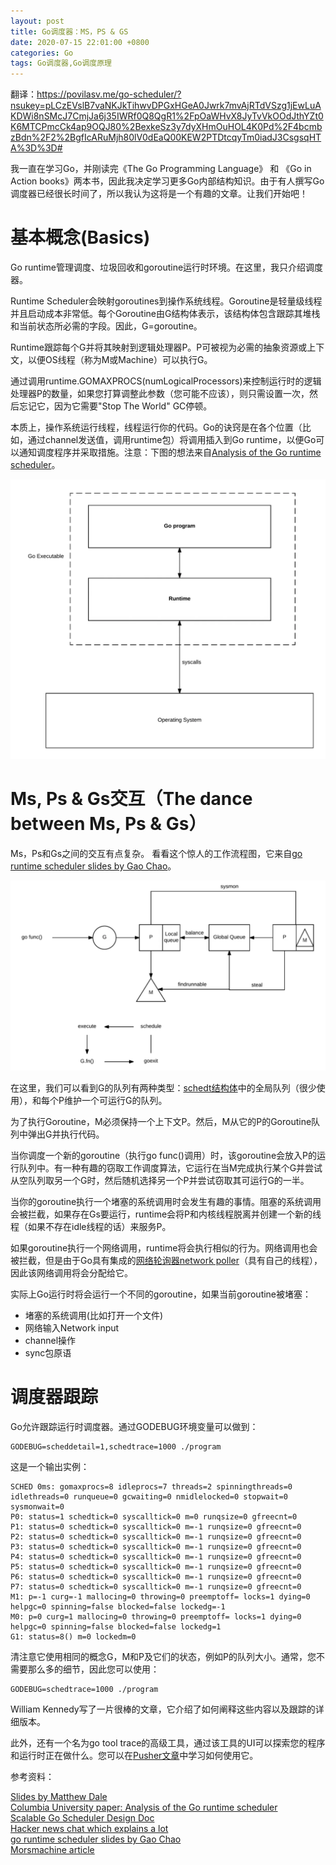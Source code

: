 ```yaml
---
layout: post
title: Go调度器：MS，PS & GS
date: 2020-07-15 22:01:00 +0800
categories: Go
tags: Go调度器,Go调度原理
---
```


翻译：https://povilasv.me/go-scheduler/?nsukey=pLCzEVslB7vaNKJkTihwvDPGxHGeA0Jwrk7mvAjRTdVSzg1jEwLuAKDWi8nSMcJ7CmjJa6j35IWRf0Q8QgR1%2FpOaWHvX8JyTvVkOOdJthYZt0K6MTCPmcCk4ap9OQJ80%2BexkeSz3y7dyXHmOuHOL4K0Pd%2F4bcmbzBdn%2F2%2BgfIcARuMjh80lV0dEaQ00KEW2PTDtcqyTm0iadJ3CsgsqHTA%3D%3D#

我一直在学习Go，并刚读完《The Go Programming Language》 和 《Go in Action books》两本书，因此我决定学习更多Go内部结构知识。由于有人撰写Go调度器已经很长时间了，所以我认为这将是一个有趣的文章。让我们开始吧！

# 基本概念(Basics)

Go runtime管理调度、垃圾回收和goroutine运行时环境。在这里，我只介绍调度器。

Runtime Scheduler会映射goroutines到操作系统线程。Goroutine是轻量级线程并且启动成本非常低。每个Goroutine由G结构体表示，该结构体包含跟踪其堆栈和当前状态所必需的字段。因此，G=goroutine。

Runtime跟踪每个G并将其映射到逻辑处理器P。P可被视为必需的抽象资源或上下文，以便OS线程（称为M或Machine）可以执行G。

通过调用runtime.GOMAXPROCS(numLogicalProcessors)来控制运行时的逻辑处理器P的数量，如果您打算调整此参数（您可能不应该），则只需设置一次，然后忘记它，因为它需要"Stop The World" GC停顿。

本质上，操作系统运行线程，线程运行你的代码。Go的诀窍是在各个位置（比如，通过channel发送值，调用runtime包）将调用插入到Go runtime，以便Go可以通知调度程序并采取措施。注意：下图的想法来自[Analysis of the Go runtime scheduler](http://www.cs.columbia.edu/~aho/cs6998/reports/12-12-11_DeshpandeSponslerWeiss_GO.pdf)。

![Go Executable](/assets/go-executable.png)

# Ms, Ps & Gs交互（The dance between Ms, Ps & Gs）

Ms，Ps和Gs之间的交互有点复杂。 看看这个惊人的工作流程图，它来自[go runtime scheduler slides by Gao Chao](https://speakerdeck.com/retervision/go-runtime-scheduler)。

![go scheduler workflow](/assets/go-scheduler-workflow.png)

在这里，我们可以看到G的队列有两种类型：[schedt结构体](https://github.com/golang/go/blob/5dd978a283ca445f8b5f255773b3904497365b61/src/runtime/runtime2.go#L536)中的全局队列（很少使用），和每个P维护一个可运行G的队列。

为了执行Goroutine，M必须保持一个上下文P。然后，M从它的P的Goroutine队列中弹出G并执行代码。

当你调度一个新的goroutine（执行go func()调用）时，该goroutine会放入P的运行队列中。有一种有趣的窃取工作调度算法，它运行在当M完成执行某个G并尝试从空队列取另一个G时，然后随机选择另一个P并尝试窃取其可运行G的一半。

当你的goroutine执行一个堵塞的系统调用时会发生有趣的事情。阻塞的系统调用会被拦截，如果存在Gs要运行，runtime会将P和内核线程脱离并创建一个新的线程（如果不存在idle线程的话）来服务P。

如果goroutine执行一个网络调用，runtime将会执行相似的行为。网络调用也会被拦截，但是由于Go具有集成的[网络轮询器network poller](https://morsmachine.dk/netpoller)（具有自己的线程），因此该网络调用将会分配给它。

实际上Go运行时将会运行一个不同的goroutine，如果当前goroutine被堵塞：

* 堵塞的系统调用(比如打开一个文件)
* 网络输入Network input
* channel操作
* sync包原语

# 调度器跟踪

Go允许跟踪运行时调度器。通过GODEBUG环境变量可以做到：

```
GODEBUG=scheddetail=1,schedtrace=1000 ./program
```

这是一个输出实例：

```
SCHED 0ms: gomaxprocs=8 idleprocs=7 threads=2 spinningthreads=0 idlethreads=0 runqueue=0 gcwaiting=0 nmidlelocked=0 stopwait=0 sysmonwait=0
P0: status=1 schedtick=0 syscalltick=0 m=0 runqsize=0 gfreecnt=0
P1: status=0 schedtick=0 syscalltick=0 m=-1 runqsize=0 gfreecnt=0
P2: status=0 schedtick=0 syscalltick=0 m=-1 runqsize=0 gfreecnt=0
P3: status=0 schedtick=0 syscalltick=0 m=-1 runqsize=0 gfreecnt=0
P4: status=0 schedtick=0 syscalltick=0 m=-1 runqsize=0 gfreecnt=0
P5: status=0 schedtick=0 syscalltick=0 m=-1 runqsize=0 gfreecnt=0
P6: status=0 schedtick=0 syscalltick=0 m=-1 runqsize=0 gfreecnt=0
P7: status=0 schedtick=0 syscalltick=0 m=-1 runqsize=0 gfreecnt=0
M1: p=-1 curg=-1 mallocing=0 throwing=0 preemptoff= locks=1 dying=0 helpgc=0 spinning=false blocked=false lockedg=-1
M0: p=0 curg=1 mallocing=0 throwing=0 preemptoff= locks=1 dying=0 helpgc=0 spinning=false blocked=false lockedg=1
G1: status=8() m=0 lockedm=0
```

清注意它使用相同的概念G，M和P及它们的状态，例如P的队列大小。通常，您不需要那么多的细节，因此您可以使用：

```
GODEBUG=schedtrace=1000 ./program
```

William Kennedy写了一片很棒的文章，它介绍了如何阐释这些内容以及跟踪的详细版本。

此外，还有一个名为go tool trace的高级工具，通过该工具的UI可以探索您的程序和运行时正在做什么。您可以在[Pusher文章](https://making.pusher.com/go-tool-trace)中学习如何使用它。


参考资料：

[Slides by Matthew Dale](https://www.slideshare.net/matthewrdale/demystifying-the-go-scheduler)  
[Columbia University paper: Analysis of the Go runtime scheduler](http://www.cs.columbia.edu/~aho/cs6998/reports/12-12-11_DeshpandeSponslerWeiss_GO.pdf)  
[Scalable Go Scheduler Design Doc](https://docs.google.com/document/d/1TTj4T2JO42uD5ID9e89oa0sLKhJYD0Y_kqxDv3I3XMw/edit?usp=sharing)  
[Hacker news chat which explains a lot](https://news.ycombinator.com/item?id=12459841)  
[go runtime scheduler slides by Gao Chao](https://speakerdeck.com/retervision/go-runtime-scheduler)  
[Morsmachine article](http://morsmachine.dk/go-scheduler)  

